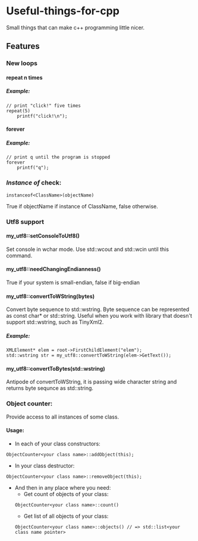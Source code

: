# Useful-things-for-cpp
Small things that can make c++ programming little nicer.

## Features

### New loops
#### repeat n times
##### Example:
```
// print "click!" five times
repeat(5)
	printf("click!\n");
```

#### forever
##### Example:
```
// print q until the program is stopped
forever
	printf("q");
```

### <i>Instance of</i> check:
```
instanceof<ClassName>(objectName)
```
True if objectName if instance of ClassName, false otherwise.

### Utf8 support
#### my_utf8::setConsoleToUtf8()
Set console in wchar mode. Use std::wcout and std::wcin until this command.

#### my_utf8::needChangingEndianness()
True if your system is small-endian, false if big-endian

#### my_utf8::convertToWString(bytes)
Convert byte sequence to std::wstring. Byte sequence can be represented as const char* or std::string. Useful when you work with library that doesn't support std::wstring, such as TinyXml2.

##### Example:
```
XMLElement* elem = root->FirstChildElement("elem");
std::wstring str = my_utf8::convertToWString(elem->GetText());
```

#### my_utf8::convertToBytes(std::wstring)
Antipode of convertToWString, it is passing wide character string and returns byte sequnce as std::string.

### Object counter:
Provide access to all instances of some class.
#### Usage:
* In each of your class constructors:
```
ObjectCounter<your class name>::addObject(this);
```
* In your class destructor:
```
ObjectCounter<your class name>::removeObject(this);
```
* And then in any place where you need:
  * Get count of objects of your class:
  ```
  ObjectCounter<your class name>::count()
  ```
  * Get list of all objects of your class:
  ```
  ObjectCounter<your class name>::objects() // => std::list<your class name pointer>
  ```
